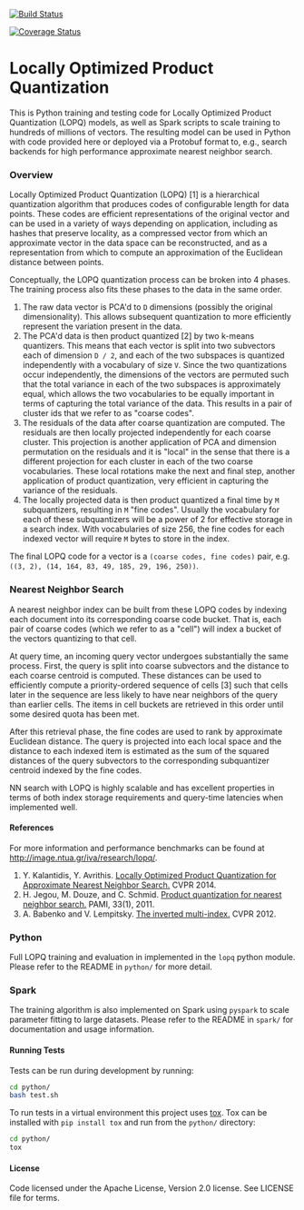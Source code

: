 
[![Build Status](https://travis-ci.org/yahoo/lopq.svg?branch=master)](https://travis-ci.org/yahoo/lopq)

[![Coverage Status](https://coveralls.io/repos/yahoo/lopq/badge.svg?branch=master&service=github)](https://coveralls.io/github/yahoo/lopq?branch=master)

# Locally Optimized Product Quantization

This is Python training and testing code for Locally Optimized Product Quantization (LOPQ) models, as well as Spark scripts to scale training to hundreds of millions of vectors. The resulting model can be used in Python with code provided here or deployed via a Protobuf format to, e.g., search backends for high performance approximate nearest neighbor search.

### Overview

Locally Optimized Product Quantization (LOPQ) [1] is a hierarchical quantization algorithm that produces codes of configurable length for data points. These codes are efficient representations of the original vector and can be used in a variety of ways depending on application, including as hashes that preserve locality, as a compressed vector from which an approximate vector in the data space can be reconstructed, and as a representation from which to compute an approximation of the Euclidean distance between points.

Conceptually, the LOPQ quantization process can be broken into 4 phases. The training process also fits these phases to the data in the same order.

1. The raw data vector is PCA'd to `D` dimensions (possibly the original dimensionality). This allows subsequent quantization to more efficiently represent the variation present in the data.
2. The PCA'd data is then product quantized [2] by two k-means quantizers. This means that each vector is split into two subvectors each of dimension `D / 2`, and each of the two subspaces is quantized independently with a vocabulary of size `V`. Since the two quantizations occur independently, the dimensions of the vectors are permuted such that the total variance in each of the two subspaces is approximately equal, which allows the two vocabularies to be equally important in terms of capturing the total variance of the data. This results in a pair of cluster ids that we refer to as "coarse codes".
3. The residuals of the data after coarse quantization are computed. The residuals are then locally projected independently for each coarse cluster. This projection is another application of PCA and dimension permutation on the residuals and it is "local" in the sense that there is a different projection for each cluster in each of the two coarse vocabularies. These local rotations make the next and final step, another application of product quantization, very efficient in capturing the variance of the residuals.
4. The locally projected data is then product quantized a final time by `M` subquantizers, resulting in `M` "fine codes". Usually the vocabulary for each of these subquantizers will be a power of 2 for effective storage in a search index. With vocabularies of size 256, the fine codes for each indexed vector will require `M` bytes to store in the index.

The final LOPQ code for a vector is a `(coarse codes, fine codes)` pair, e.g. `((3, 2), (14, 164, 83, 49, 185, 29, 196, 250))`.

### Nearest Neighbor Search

A nearest neighbor index can be built from these LOPQ codes by indexing each document into its corresponding coarse code bucket. That is, each pair of coarse codes (which we refer to as a "cell") will index a bucket of the vectors quantizing to that cell.

At query time, an incoming query vector undergoes substantially the same process. First, the query is split into coarse subvectors and the distance to each coarse centroid is computed. These distances can be used to efficiently compute a priority-ordered sequence of cells [3] such that cells later in the sequence are less likely to have near neighbors of the query than earlier cells. The items in cell buckets are retrieved in this order until some desired quota has been met.

After this retrieval phase, the fine codes are used to rank by approximate Euclidean distance. The query is projected into each local space and the distance to each indexed item is estimated as the sum of the squared distances of the query subvectors to the corresponding subquantizer centroid indexed by the fine codes.

NN search with LOPQ is highly scalable and has excellent properties in terms of both index storage requirements and query-time latencies when implemented well.

#### References

For more information and performance benchmarks can be found at http://image.ntua.gr/iva/research/lopq/.

1. Y. Kalantidis, Y. Avrithis. [Locally Optimized Product Quantization for Approximate Nearest Neighbor Search.](http://image.ntua.gr/iva/files/lopq.pdf) CVPR 2014.
2. H. Jegou, M. Douze, and C. Schmid. [Product quantization for nearest neighbor search.](https://lear.inrialpes.fr/pubs/2011/JDS11/jegou_searching_with_quantization.pdf) PAMI, 33(1), 2011.
3. A. Babenko and V. Lempitsky. [The inverted multi-index.](http://www.computer.org/csdl/trans/tp/preprint/06915715.pdf) CVPR 2012.

### Python

Full LOPQ training and evaluation in implemented in the `lopq` python module. Please refer to the README in `python/` for more detail.

### Spark

The training algorithm is also implemented on Spark using `pyspark` to scale parameter fitting to large datasets. Please refer to the README in `spark/` for documentation and usage information.

#### Running Tests

Tests can be run during development by running:

```bash
cd python/
bash test.sh
```

To run tests in a virtual environment this project uses [tox](http://tox.testrun.org/). Tox can be installed with `pip install tox` and run from the `python/` directory:

```bash
cd python/
tox
```

#### License

Code licensed under the Apache License, Version 2.0 license. See LICENSE file for terms.
